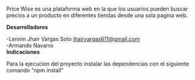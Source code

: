 Price Wise es una plataforma web en la que los usuarios pueden buscar precios a un producto en diferentes tiendas desde una sola pagina web.  

**Desarrolladores**  

-Lennin Jhair Vargas Soto jhairvargas611@gmail.com  
-Armando Navarro   
**Indicaciones**  

Para la ejecucion del proyecto instalar las dependencias con el siguiente comando "npm install"  
